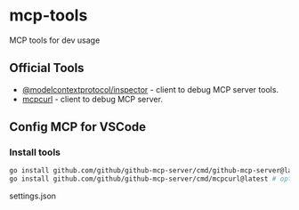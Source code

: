 # mcp-tools

MCP tools for dev usage

## Official Tools

* [@modelcontextprotocol/inspector](https://github.com/modelcontextprotocol/inspector) - client to debug MCP server tools.
* [mcpcurl](https://github.com/github/github-mcp-server/tree/main/cmd/mcpcurl) - client to debug MCP server.

## Config MCP for VSCode

### Install tools

```sh
go install github.com/github/github-mcp-server/cmd/github-mcp-server@latest
go install github.com/github/github-mcp-server/cmd/mcpcurl@latest # optional, only for debug
```

settings.json

```json
```
